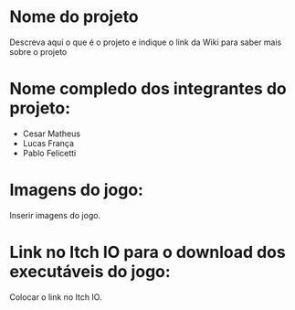 # Nome do projeto

Descreva aqui o que é o projeto e indique o link da Wiki para saber mais sobre o projeto

# Nome compledo dos integrantes do projeto:

* Cesar Matheus
* Lucas França
* Pablo Felicetti

# Imagens do jogo:

Inserir imagens do jogo.

# Link no Itch IO para o download dos executáveis do jogo:

Colocar o link no Itch IO.
